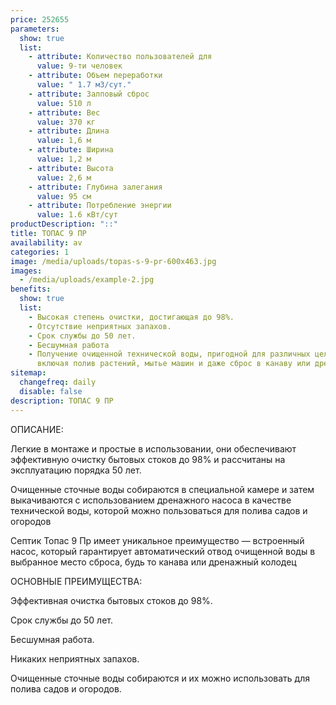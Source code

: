 ```yaml
---
price: 252655
parameters:
  show: true
  list:
    - attribute: Количество пользователей для
      value: 9-ти человек
    - attribute: Объем переработки
      value: " 1.7 м3/сут."
    - attribute: Залповый сброс
      value: 510 л
    - attribute: Вес
      value: 370 кг
    - attribute: Длина
      value: 1,6 м
    - attribute: Ширина
      value: 1,2 м
    - attribute: Высота
      value: 2,6 м
    - attribute: Глубина залегания
      value: 95 см
    - attribute: Потреблeние энергии
      value: 1.6 кВт/сут
productDescription: "::"
title: ТОПАС 9 ПР
availability: av
categories: 1
image: /media/uploads/topas-s-9-pr-600x463.jpg
images:
  - /media/uploads/example-2.jpg
benefits:
  show: true
  list:
    - Высокая степень очистки, достигающая до 98%.
    - Отсутствие неприятных запахов.
    - Срок службы до 50 лет.
    - Бесшумная работа
    - Получение очищенной технической воды, пригодной для различных целей,
      включая полив растений, мытье машин и даже сброс в канаву или дренаж..
sitemap:
  changefreq: daily
  disable: false
description: ТОПАС 9 ПР
---
```

ОПИСАНИЕ:

Легкие в монтаже и простые в использовании, они обеспечивают эффективную очистку бытовых стоков до 98% и рассчитаны на эксплуатацию порядка 50 лет.

Очищенные сточные воды собираются в специальной камере и затем выкачиваются с использованием дренажного насоса в качестве технической воды, которой можно пользоваться для полива садов и огородов

Септик Топас 9 Пр имеет уникальное преимущество — встроенный насос, который гарантирует автоматический отвод очищенной воды в выбранное место сброса, будь то канава или дренажный колодец

ОСНОВНЫЕ ПРЕИМУЩЕСТВА:

Эффективная очистка бытовых стоков до 98%.

Срок службы до 50 лет.

Бесшумная работа.

Никаких неприятных запахов.

Очищенные сточные воды собираются и их можно использовать для полива садов и огородов.
